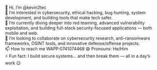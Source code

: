 👋 Hi, I’m @kevin2tec  
🔐 I’m interested in cybersecurity, ethical hacking, bug hunting, system development, and building tools that make tech safer.  
🌱 I’m currently diving deeper into red teaming, advanced vulnerability exploitation, and building full-stack security-focused applications — both mobile and web.  
💞️ I’m looking to collaborate on cybersecurity research, anti-ransomware frameworks, OSINT tools, and innovative defense/offense projects.  
📫 How to reach me
WAPP:0741074468
😄 Pronouns: He/Him  
⚡ Fun fact: I build secure systems... and then break them — all in a day’s work 😉  

<!---
kevin2tec/kevin2tec is a ✨ special ✨ repository because its `README.md` (this file) appears on your GitHub profile.
You can click the Preview link to take a look at your changes.
--->
